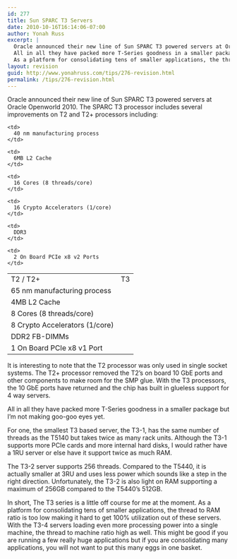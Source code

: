 ```yaml
---
id: 277
title: Sun SPARC T3 Servers
date: 2010-10-16T16:14:06-07:00
author: Yonah Russ
excerpt: |
  Oracle announced their new line of Sun SPARC T3 powered servers at Oracle Openworld 2010. The SPARC T3 processor includes several improvements on T2 and T2+ processors...
  All in all they have packed more T-Series goodness in a smaller package but I'm not making goo-goo eyes yet.
  As a platform for consolidating tens of smaller applications, the thread to RAM ratio is too low making it hard to get 100% utilization out of these servers. With the T3-4 servers loading even more processing power into a single machine, the thread to machine ratio high as well.
layout: revision
guid: http://www.yonahruss.com/tips/276-revision.html
permalink: /tips/276-revision.html
---
```

Oracle announced their new line of Sun SPARC T3 powered servers at Oracle Openworld 2010. The SPARC T3 processor includes several improvements on T2 and T2+ processors including:

<table>
  <td>
    T2 / T2+
  </td>
  
  <td>
    T3
  </td>
  
  <tr>
    <td>
      65 nm manufacturing process
    </td>
    
    <td>
      40 nm manufacturing process
    </td>
  </tr>
  
  <tr>
    <td>
      4MB L2 Cache
    </td>
    
    <td>
      6MB L2 Cache
    </td>
  </tr>
  
  <tr>
    <td>
      8 Cores (8 threads/core)
    </td>
    
    <td>
      16 Cores (8 threads/core)
    </td>
  </tr>
  
  <tr>
    <td>
      8 Crypto Accelerators (1/core)
    </td>
    
    <td>
      16 Crypto Accelerators (1/core)
    </td>
  </tr>
  
  <tr>
    <td>
      DDR2 FB-DIMMs
    </td>
    
    <td>
      DDR3
    </td>
  </tr>
  
  <tr>
    <td>
      1 On Board PCIe x8 v1 Port
    </td>
    
    <td>
      2 On Board PCIe x8 v2 Ports
    </td>
  </tr>
</table>

It is interesting to note that the T2 processor was only used in single socket systems. The T2+ processor removed the T2&#8217;s on board 10 GbE ports and other components to make room for the SMP glue. With the T3 processors, the 10 GbE ports have returned and the chip has built in glueless support for 4 way servers.

All in all they have packed more T-Series goodness in a smaller package but I&#8217;m not making goo-goo eyes yet.

For one, the smallest T3 based server, the T3-1, has the same number of threads as the T5140 but takes twice as many rack units. Although the T3-1 supports more PCIe cards and more internal hard disks, I would rather have a 1RU server or else have it support twice as much RAM.

The T3-2 server supports 256 threads. Compared to the T5440, it is actually smaller at 3RU and uses less power which sounds like a step in the right direction. Unfortunately, the T3-2 is also light on RAM supporting a maximum of 256GB compared to the T5440&#8217;s 512GB.

In short, The T3 series is a little off course for me at the moment. As a platform for consolidating tens of smaller applications, the thread to RAM ratio is too low making it hard to get 100% utilization out of these servers. With the T3-4 servers loading even more processing power into a single machine, the thread to machine ratio high as well. This might be good if you are running a few really huge applications but if you are consolidating many applications, you will not want to put this many eggs in one basket.